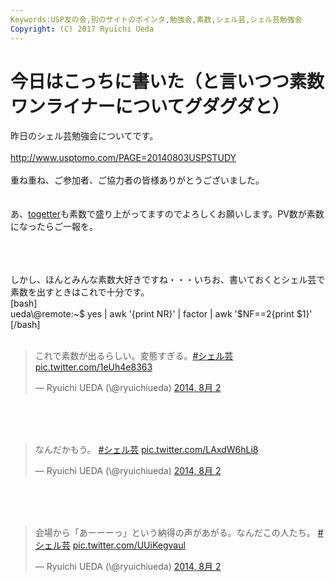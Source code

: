 ```yaml
---
Keywords:USP友の会,別のサイトのポインタ,勉強会,素数,シェル芸,シェル芸勉強会
Copyright: (C) 2017 Ryuichi Ueda
---
```

# 今日はこっちに書いた（と言いつつ素数ワンライナーについてグダグダと）
昨日のシェル芸勉強会についてです。<br />
<br />
<a target="_blank" href="http://www.usptomo.com/PAGE=20140803USPSTUDY">http://www.usptomo.com/PAGE=20140803USPSTUDY</a><br />
<br />
重ね重ね、ご参加者、ご協力者の皆様ありがとうございました。<br />
<br />
<br />
あ、<a target="_blank" href="http://togetter.com/li/701509">togetter</a>も素数で盛り上がってますのでよろしくお願いします。PV数が素数になったらご一報を。<br />
<br />
<!--more--><br />
<br />
しかし、ほんとみんな素数大好きですね・・・いちお、書いておくとシェル芸で素数を出すときはこれで十分です。<br />
[bash]<br />
ueda\@remote:~$ yes | awk '{print NR}' | factor | awk '$NF==2{print $1}'<br />
[/bash]<br />
<br />
<blockquote class="twitter-tweet" lang="ja"><p>これで素数が出るらしい。変態すぎる。<a href="https://twitter.com/hashtag/%E3%82%B7%E3%82%A7%E3%83%AB%E8%8A%B8?src=hash">#シェル芸</a> <a href="http://t.co/1eUh4e8363">pic.twitter.com/1eUh4e8363</a></p>&mdash; Ryuichi UEDA (\@ryuichiueda) <a href="https://twitter.com/ryuichiueda/statuses/495494677366202368">2014, 8月 2</a></blockquote><br />
<script async src="//platform.twitter.com/widgets.js" charset="utf-8"></script><br />
<br />
<blockquote class="twitter-tweet" lang="ja"><p>なんだかもう。&#10;&#10;<a href="https://twitter.com/hashtag/%E3%82%B7%E3%82%A7%E3%83%AB%E8%8A%B8?src=hash">#シェル芸</a> <a href="http://t.co/LAxdW6hLi8">pic.twitter.com/LAxdW6hLi8</a></p>&mdash; Ryuichi UEDA (\@ryuichiueda) <a href="https://twitter.com/ryuichiueda/statuses/495495049900089344">2014, 8月 2</a></blockquote><br />
<script async src="//platform.twitter.com/widgets.js" charset="utf-8"></script><br />
<br />
<blockquote class="twitter-tweet" lang="ja"><p>会場から「あーーーっ」という納得の声があがる。なんだこの人たち。&#10;&#10;<a href="https://twitter.com/hashtag/%E3%82%B7%E3%82%A7%E3%83%AB%E8%8A%B8?src=hash">#シェル芸</a> <a href="http://t.co/UUiKegvaul">pic.twitter.com/UUiKegvaul</a></p>&mdash; Ryuichi UEDA (\@ryuichiueda) <a href="https://twitter.com/ryuichiueda/statuses/495495407183466496">2014, 8月 2</a></blockquote><br />
<script async src="//platform.twitter.com/widgets.js" charset="utf-8"></script>
